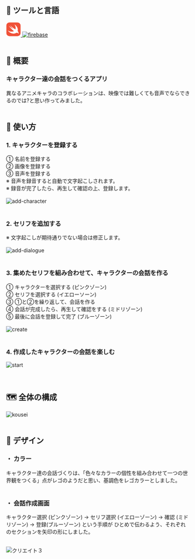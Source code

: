 ## 🔧 ツールと言語
<a href="https://developer.apple.com/swift/" target="_blank" rel="noreferrer"> <img src="https://raw.githubusercontent.com/devicons/devicon/master/icons/swift/swift-original.svg" alt="swift" width="40" height="40"/> </a>
<a href="https://firebase.google.com/" target="_blank" rel="noreferrer"> <img src="https://www.vectorlogo.zone/logos/firebase/firebase-icon.svg" alt="firebase" width="40" height="40"/> </a><br><br>

## 💬 概要
### キャラクター達の会話をつくるアプリ<br>
異なるアニメキャラのコラボレーションは、映像では難しくても音声でならできるのでは?と思い作ってみました。<br><br>

## 📃 使い方
### 1. キャラクターを登録する<br>
① 名前を登録する<br>
② 画像を登録する<br>
③ 音声を登録する<br>
※ 音声を録音すると自動で文字起こしされます。<br>
※ 録音が完了したら、再生して確認の上、登録します。<br><br>
![add-character](https://user-images.githubusercontent.com/98724087/155574499-53094d8a-e710-4e06-8e6e-c7a940eb2dec.gif)<br><br>

### 2. セリフを追加する<br>
※ 文字起こしが期待通りでない場合は修正します。<br><br>
![add-dialogue](https://user-images.githubusercontent.com/98724087/155574534-db04084a-1c99-4439-9bdf-d45360488e07.gif)<br><br>

### 3. 集めたセリフを組み合わせて、キャラクターの会話を作る
① キャラクターを選択する (ピンクゾーン)<br>
② セリフを選択する (イエローソーン)<br>
③ ①と②を繰り返して、会話を作る<br>
④ 会話が完成したら、再生して確認をする (ミドリゾーン)<br>
⑤ 最後に会話を登録して完了 (ブルーゾーン)<br><br>
![create](https://user-images.githubusercontent.com/98724087/155574546-d1aa1e5f-6e0d-4319-ae1e-5c8563af0b67.gif)<br><br>

### 4. 作成したキャラクターの会話を楽しむ<br>
![start](https://user-images.githubusercontent.com/98724087/155574564-e0157739-db38-445c-9d0c-fe0d2acc99d6.gif)<br><br><br>

## 🗺 全体の構成
![kousei](https://user-images.githubusercontent.com/98724087/153019987-261c38f4-946e-486a-9c61-ca9c732be3d8.png)<br><br>

## 🎨  デザイン
### ・ カラー <br>
キャラクター達の会話づくりは、「色々なカラーの個性を組み合わせて一つの世界観をつくる」点がレゴのようだと思い、基調色をレゴカラーとしました。<br><br>

### ・ 会話作成画面 <br>
キャラクター選択 (ピンクゾーン) → セリフ選択 (イエローゾーン) → 確認 (ミドリゾーン) → 登録(ブルーゾーン) という手順が
ひとめで伝わるよう、それぞれのセクションを矢印の形にしました。<br><br>

![クリエイト３](https://user-images.githubusercontent.com/98724087/153004891-1fbd600e-f41b-48e5-8b5e-75d331c77a71.png)


